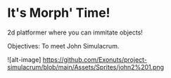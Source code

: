# It's Morph' Time!

2d platformer where you can immitate objects!

Objectives: To meet John Simulacrum.

![alt-image] https://github.com/Exonuts/project-simulacrum/blob/main/Assets/Sprites/john2%201.png
